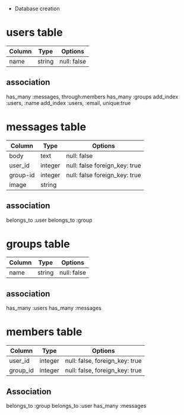 * Database creation

# users table
|Column|Type|Options|
|------|----|-------|
|name|string|null: false|
## association
has_many :messages, through:members
has_many :groups
add_index :users, :name
add_index :users, :email, unique:true

# messages table
|Column|Type|Options|
|------|----|-------|
|body|text|null: false|
|user_id|integer|null: false foreign_key: true|
|group-id|integer|null: false foreign_key: true|
|image|string|

## association
belongs_to :user
belongs_to :group

# groups table
|Column|Type|Options|
|------|----|-------|
|name|string|null: false|

## association
has_many :users
has_many :messages

# members table

|Column|Type|Options|
|------|----|-------|
|user_id|integer|null: false, foreign_key: true|
|group_id|integer|null: false, foreign_key: true|

## Association
belongs_to :group
belongs_to :user
has_many :messages


